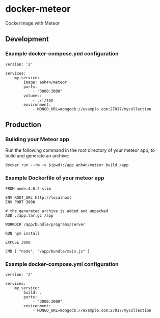 # docker-meteor

Dockerimage with Meteor

## Development

### Example docker-compose.yml configuration

    version: '2'

    services:
        my_service:
            image: anh4n/meteor
            ports:
                - "3000:3000"
            volumes:
                - ./:/app
            environment:
                - MONGO_URL=mongodb://example.com:27017/mycollection

## Production

### Building your Meteor app

Run the following command in the root directory of your meteor app, to build and generate an archive:

    docker run --rm -v $(pwd):/app anh4n/meteor build /app

### Example Dockerfile of your meteor app

    FROM node:4.6.2-slim

    ENV ROOT_URL http://localhost
    ENV PORT 3000

    # the generated archive is added and unpacked
    ADD ./app.tar.gz /app

    WORKDIR /app/bundle/programs/server

    RUN npm install

    EXPOSE 3000

    CMD [ "node", "/app/bundle/main.js" ]

### Example docker-compose.yml configuration

    version: '2'

    services:
        my_service:
            build: .
            ports:
                - "3000:3000"
            environment:
                - MONGO_URL=mongodb://example.com:27017/mycollection
            
